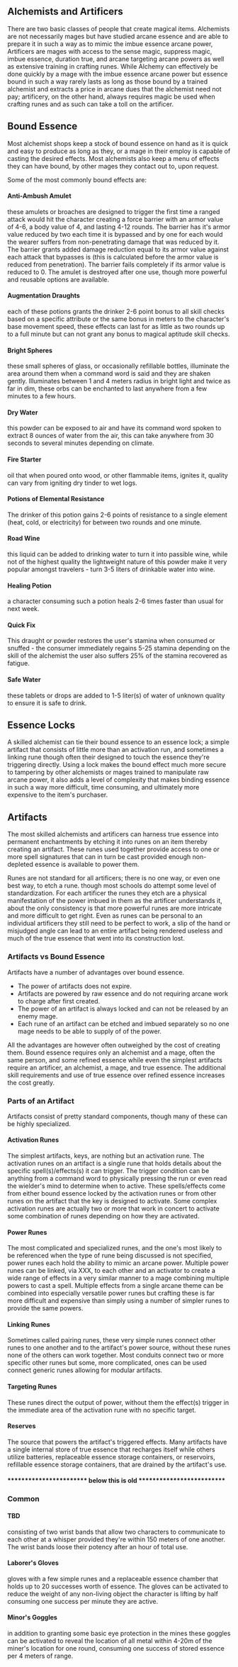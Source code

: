 ## Alchemists and Artificers
There are two basic classes of people that create magical items. Alchemists are not necessarily mages but have studied arcane essence and are able to prepare it in such a way as to mimic the imbue essence arcane power, Artificers are mages with access to the sense magic, suppress magic, imbue essence, duration true, and arcane targeting arcane powers as well as extensive training in crafting runes. While Alchemy can effectively be done quickly by a mage with the imbue essence arcane power but essence bound in such a way rarely lasts as long as those bound by a trained alchemist and extracts a price in arcane dues that the alchemist need not pay; artificery, on the other hand, always requires magic be used when crafting runes and as such can take a toll on the artificer.

## Bound Essence
Most alchemist shops keep a stock of bound essence on hand as it is quick and easy to produce as long as they, or a mage in their employ is capable of casting the desired effects. Most alchemists also keep a menu of effects they can have bound, by other mages they contact out to, upon request.

Some of the most commonly bound effects are:

#### Anti-Ambush Amulet
 these amulets or broaches are designed to trigger the first time a ranged attack would hit the character creating a force barrier with an armor value of 4-6, a body value of 4, and lasting 4-12 rounds. The barrier has it's armor value reduced by two each time it is bypassed and by one for each would the wearer suffers from non-penetrating damage that was reduced by it. The barrier grants added damage reduction equal to its armor value against each attack that bypasses is (this is calculated before the armor value is reduced from penetration). The barrier fails completely if its armor value is reduced to 0. The amulet is destroyed after one use, though more powerful and reusable options are available.

#### Augmentation Draughts
 each of these potions grants the drinker 2-6 point bonus to all skill checks based on a specific attribute or the same bonus in meters to the character's base movement speed, these effects can last for as little as two rounds up to a full minute but can not grant any bonus to magical aptitude skill checks.

#### Bright Spheres
 these small spheres of glass, or occasionally refillable bottles, illuminate the area around them when a command word is said and they are shaken gently. Illuminates between 1 and 4 meters radius in bright light and twice as far in dim, these orbs can be enchanted to last anywhere from a few minutes to a few hours.

#### Dry Water
 this powder can be exposed to air and have its command word spoken to extract 8 ounces of water from the air, this can take anywhere from 30 seconds to several minutes depending on climate.

#### Fire Starter
 oil that when poured onto wood, or other flammable items, ignites it, quality can vary from igniting dry tinder to wet logs.

#### Potions of Elemental Resistance
 The drinker of this potion gains 2-6 points of resistance to a single element (heat, cold, or electricity) for between two rounds and one minute.

#### Road Wine
 this liquid can be added to drinking water to turn it into passible wine, while not of the highest quality the lightweight nature of this powder make it very popular amongst travelers - turn 3-5 liters of drinkable water into wine.

#### Healing Potion
 a character consuming such a potion heals 2-6 times faster than usual for next week.

#### Quick Fix
 This draught or powder restores the user's stamina when consumed or snuffed - the consumer immediately regains 5-25 stamina depending on the skill of the alchemist the user also suffers 25% of the stamina recovered as fatigue.

#### Safe Water
 these tablets or drops are added to 1-5 liter(s) of water of unknown quality to ensure it is safe to drink.


## Essence Locks
A skilled alchemist can tie their bound essence to an essence lock; a simple artifact that consists of little more than an activation run, and sometimes a linking rune though often their designed to touch the essence they're triggering directly. Using a lock makes the bound effect much more secure to tampering by other alchemists or mages trained to manipulate raw arcane power, it also adds a level of complexity that makes binding essence in such a way more difficult, time consuming, and ultimately more expensive to the item's purchaser.


## Artifacts
The most skilled alchemists and artificers can harness true essence into permanent enchantments by etching it into runes on an item thereby creating an artifact. These runes used together provide access to one or more spell signatures that can in turn be cast provided enough non-depleted essence is available to power them.

Runes are not standard for all artificers; there is no one way, or even one best way, to etch a rune. though most schools do attempt some level of standardization. For each artificer the runes they etch are a physical manifestation of the power imbued in them as the artificer understands it, about the only consistency is that more powerful runes are more intricate and more difficult to get right. Even as runes can be personal to an individual artificers they still need to be perfect to work, a slip of the hand or misjudged angle can lead to an entire artifact being rendered useless and much of the true essence that went into its construction lost.


### Artifacts vs Bound Essence
Artifacts have a number of advantages over bound essence.
* The power of artifacts does not expire.
* Artifacts are powered by raw essence and do not requiring arcane work to charge after first created.
* The power of an artifact is always locked and can not be released by an enemy mage.
* Each rune of an artifact can be etched and imbued separately so no one mage needs to be able to supply of of the power.

All the advantages are however often outweighed by the cost of creating them. Bound essence requires only an alchemist and a mage, often the same person, and some refined essence while even the simplest artifacts require an artificer, an alchemist, a mage, and true essence. The additional skill requirements and use of true essence over refined essence increases the cost greatly.

### Parts of an Artifact
Artifacts consist of pretty standard components, though many of these can be highly specialized.

#### Activation Runes
 The simplest artifacts, keys, are nothing but an activation rune. The activation runes on an artifact is a single  rune that holds details about the specific spell(s)/effects(s) it can trigger. The trigger condition can be anything from a command word to physically pressing the run or even read the wielder's mind to determine when to active. These spells/effects come from either bound essence locked by the activation runes or from other runes on the artifact that the key is designed to activate. Some complex activation runes are actually two or more that work in concert to activate some combination of runes depending on how they are activated.

#### Power Runes
 The most complicated and specialized runes, and the one's most likely to be referenced when the type of rune being discussed is not specified, power runes each hold the ability to mimic an arcane power. Multiple power runes can be linked, via XXX, to each other and an activator to create a wide range of effects in a very similar manner to a mage combining multiple powers to cast a spell. Multiple effects from a single arcane theme can be combined into especially versatile power runes but crafting these is far more difficult and expensive than simply using a number of simpler runes to provide the same powers.

#### Linking Runes
 Sometimes called pairing runes, these very simple runes connect other runes to one another and to the artifact's power source, without these runes none of the others can work together. Most conduits connect two or more specific other runes but some, more complicated, ones can be used connect generic runes allowing for modular artifacts.

#### Targeting Runes
 These runes direct the output of power, without them the effect(s) trigger in the immediate area of the activation rune with no specific target.

#### Reserves
 The source that powers the artifact's triggered effects. Many artifacts have a single internal store of true essence that recharges itself while others utilize batteries, replaceable essence storage containers, or reservoirs, refillable essence storage containers, that are drained by the artifact's use.


#### *********************** below this is old *************************
### Common


#### TBD
 consisting of two wrist bands that allow two characters to communicate to each other at a whisper provided they're within 150 meters of one another. The wrist bands loose their potency after an hour of total use.

#### Laborer's Gloves
 gloves with a few simple runes and a replaceable essence chamber that holds up to 20 successes worth of essence. The gloves can be activated to reduce the weight of any non-living object the character is lifting by half consuming one success per minute they are active.

#### Minor's Goggles
 in addition to granting some basic eye protection in the mines these goggles can be activated to reveal the location of all metal within 4-20m of the miner's location for one round, consuming one success of stored essence per 4 meters of range.
